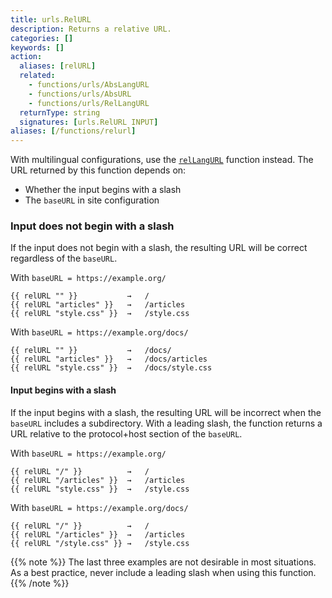```yaml
---
title: urls.RelURL
description: Returns a relative URL.
categories: []
keywords: []
action:
  aliases: [relURL]
  related:
    - functions/urls/AbsLangURL
    - functions/urls/AbsURL 
    - functions/urls/RelLangURL
  returnType: string
  signatures: [urls.RelURL INPUT]
aliases: [/functions/relurl]
---
```


With multilingual configurations, use the [`relLangURL`] function instead. The URL returned by this function depends on:

- Whether the input begins with a slash
- The `baseURL` in site configuration

### Input does not begin with a slash

If the input does not begin with a slash, the resulting URL will be correct regardless of the `baseURL`.

With `baseURL = https://example.org/`

```go-html-template
{{ relURL "" }}           →   /
{{ relURL "articles" }}   →   /articles
{{ relURL "style.css" }}  →   /style.css
```

With `baseURL = https://example.org/docs/`

```go-html-template
{{ relURL "" }}           →   /docs/
{{ relURL "articles" }}   →   /docs/articles
{{ relURL "style.css" }}  →   /docs/style.css
```

#### Input begins with a slash

If the input begins with a slash, the resulting URL will be incorrect when the `baseURL` includes a subdirectory. With a leading slash, the function returns a URL relative to the protocol+host section of the `baseURL`.

With `baseURL = https://example.org/`

```go-html-template
{{ relURL "/" }}          →   /
{{ relURL "/articles" }}  →   /articles
{{ relURL "style.css" }}  →   /style.css
```

With `baseURL = https://example.org/docs/`

```go-html-template
{{ relURL "/" }}          →   /
{{ relURL "/articles" }}  →   /articles
{{ relURL "/style.css" }} →   /style.css
```

{{% note %}}
The last three examples are not desirable in most situations. As a best practice, never include a leading slash when using this function.
{{% /note %}}

[`relLangURL`]: /functions/urls/rellangurl/
